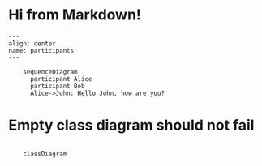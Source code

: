 # Hi from Markdown!

```{mermaid}
---
align: center
name: participants
---

    sequenceDiagram
      participant Alice
      participant Bob
      Alice->John: Hello John, how are you?
```

# Empty class diagram should not fail

```{mermaid}

    classDiagram
```
